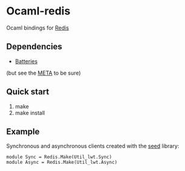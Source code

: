 # Ocaml-redis

Ocaml bindings for [Redis](http://redis.io/)

## Dependencies

* [Batteries](https://github.com/ocaml-batteries-team/batteries-included.git)

(but see the [META](https://github.com/mrnumber/ocaml-redis/blob/master/src/META) to be sure)

## Quick start

1. make
2. make install

## Example

Synchronous and asynchronous clients created with the [seed](http://github/mrnumber/seed.git) library:

```
module Sync = Redis.Make(Util_lwt.Sync)
module Async = Redis.Make(Util_lwt.Async)
```
